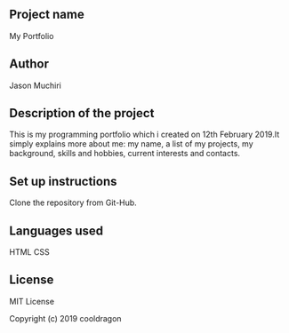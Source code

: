 ## Project name ##
My Portfolio
## Author ##
Jason Muchiri
## Description of the project ##
This is my programming portfolio which i created on 12th February 2019.It simply explains more about me: my name, a list of my projects, my background, skills and hobbies, current interests and contacts.
## Set up instructions ##
Clone the repository from Git-Hub.
## Languages used ##
HTML
CSS 
## License ##
MIT License

Copyright (c) 2019 cooldragon
